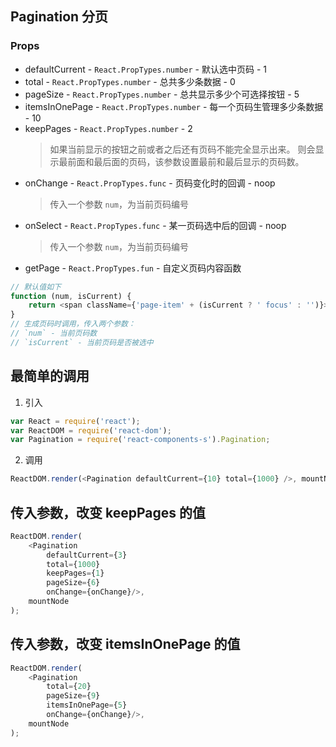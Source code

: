 ## Pagination 分页

### Props
+ defaultCurrent - `React.PropTypes.number` - 默认选中页码 - 1
+ total - `React.PropTypes.number` - 总共多少条数据 - 0
+ pageSize - `React.PropTypes.number` - 总共显示多少个可选择按钮 - 5
+ itemsInOnePage - `React.PropTypes.number` - 每一个页码生管理多少条数据 - 10
+ keepPages - `React.PropTypes.number` - 2
  > 如果当前显示的按钮之前或者之后还有页码不能完全显示出来。
    则会显示最前面和最后面的页码，该参数设置最前和最后显示的页码数。
+ onChange - `React.PropTypes.func` - 页码变化时的回调 - noop
  > 传入一个参数 `num`，为当前页码编号
+ onSelect - `React.PropTypes.func` - 某一页码选中后的回调 - noop
  > 传入一个参数 `num`，为当前页码编号
+ getPage - `React.PropTypes.fun` - 自定义页码内容函数
```JavaScript
// 默认值如下
function (num, isCurrent) {
    return <span className={'page-item' + (isCurrent ? ' focus' : '')}>{num}</span>
}
// 生成页码时调用，传入两个参数：
// `num` - 当前页码数
// `isCurrent` - 当前页码是否被选中
```

## 最简单的调用

1. 引入
```Javascript
var React = require('react');
var ReactDOM = require('react-dom');
var Pagination = require('react-components-s').Pagination;
```

2. 调用
```JavaScript
ReactDOM.render(<Pagination defaultCurrent={10} total={1000} />, mountNode);
```

## 传入参数，改变 keepPages 的值
```JavaScript
ReactDOM.render(
    <Pagination
        defaultCurrent={3}
        total={1000}
        keepPages={1}
        pageSize={6}
        onChange={onChange}/>,
    mountNode
);
```

## 传入参数，改变 itemsInOnePage 的值
```JavaScript
ReactDOM.render(
    <Pagination
        total={20}
        pageSize={9}
        itemsInOnePage={5}
        onChange={onChange}/>,
    mountNode
);
```
